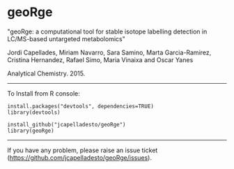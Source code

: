 # geoRge

"geoRge: a computational tool for stable isotope labelling detection in LC/MS-based untargeted metabolomics"

Jordi Capellades, Miriam Navarro, Sara Samino, Marta Garcia-Ramirez, Cristina Hernandez, Rafael Simo, Maria Vinaixa and Oscar Yanes

Analytical Chemistry. 2015.

--------------------------------------------------------------------------------------------------------------------------

To Install from R console:

````
install.packages("devtools", dependencies=TRUE)
library(devtools) 

install_github("jcapelladesto/geoRge")
library(geoRge) 
````

--------------------------------------------------------------------------------------------------------------------------

If you have any problem, please raise an issue ticket (https://github.com/jcapelladesto/geoRge/issues). 
